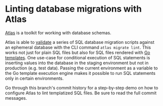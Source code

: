 # Linting database migrations with Atlas

[Atlas](https://atlasgo.io/) is a toolkit for working with database schemas.

Atlas is able to [validate](https://atlasgo.io/versioned/lint) a series of SQL database migration scripts against an ephemeral database with the CLI command `atlas migrate lint`.
This works not just for plain SQL files but also for SQL files rendered with [Go templates](https://pkg.go.dev/text/template).
One use-case for conditional execution of SQL statements is inserting values into the database in the staging environment but not in production (e.g. test data).
Passing the current environment as a variable to the Go template execution engine makes it possible to run SQL statements only in certain environments.

Go through this branch's commit history for a step-by-step demo on how to configure Atlas to lint templatized SQL files.
Be sure to read the full commit messages.
